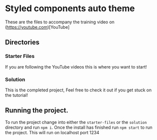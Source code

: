 # Styled components auto theme

These are the files to accompany the training video on (https://youtube.com)[YouTube]

## Directories

### Starter Files

If you are following the YouTube videos this is where you want to start!

### Solution

This is the completed project, Feel free to check it out if you get stuck on the tutorial!

## Running the project.

To run the project change into either the `starter-files` or the `solution` directory and run `npm i`. Once the install has finished run `npm start` to run the project. This will run on localhost port 1234